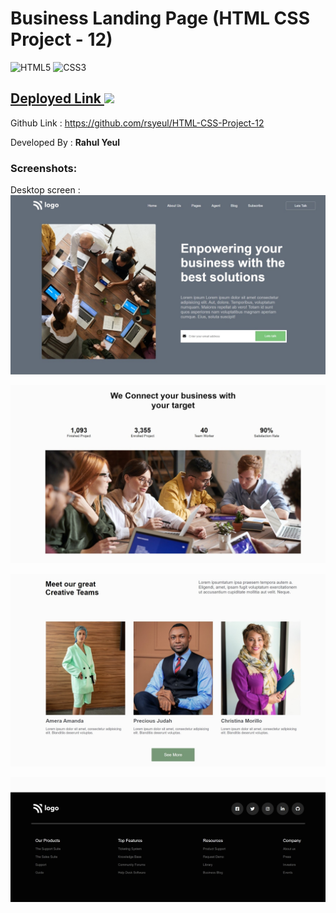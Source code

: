 <!-- # FSD Javascript  Bootcamp -->
# Business Landing Page (HTML CSS Project - 12)

![HTML5](https://img.shields.io/badge/html5-%23E34F26.svg?style=for-the-badge&logo=html5&logoColor=white) ![CSS3](https://img.shields.io/badge/css3-%231572B6.svg?style=for-the-badge&logo=css3&logoColor=white)

##  [Deployed Link ![](https://camo.githubusercontent.com/ee1f8efa669af5258733fc36705130a56fd7d8afc36f4aee553dd96aca4bac0a/68747470733a2f2f696d672e736869656c64732e696f2f62616467652f2d4e65746c6966792d2532333030433742373f7374796c653d666c61742d737175617265266c6f676f3d6e65746c696679266c6f676f436f6c6f723d666666666666) ](https://rahul-project-12.netlify.app/) 
Github Link : https://github.com/rsyeul/HTML-CSS-Project-12


Developed By : **Rahul Yeul**

### Screenshots:

Desktop screen :
![Home page](./screenshots/image-1.jpeg) 

![features](./screenshots/image-2.jpeg) 

![features](./screenshots/image-3.jpeg) 

![Home page](./screenshots/image-4.jpeg) 

